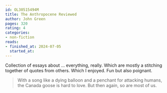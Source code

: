 ```yaml
---
id: OL30515494M
title: The Anthropocene Reviewed
author: John Green
pages: 320
rating: 4
categories:
- non-fiction
reads:
- finished_at: 2024-07-05
  started_at:
---
```


Collection of essays about ... everything, really. Which are mostly a stitching together of quotes from others. Which I enjoyed. Fun but also poignant.

> With a song like a dying balloon and a penchant for attacking humans, the
> Canada goose is hard to love. But then again, so are most of us.

